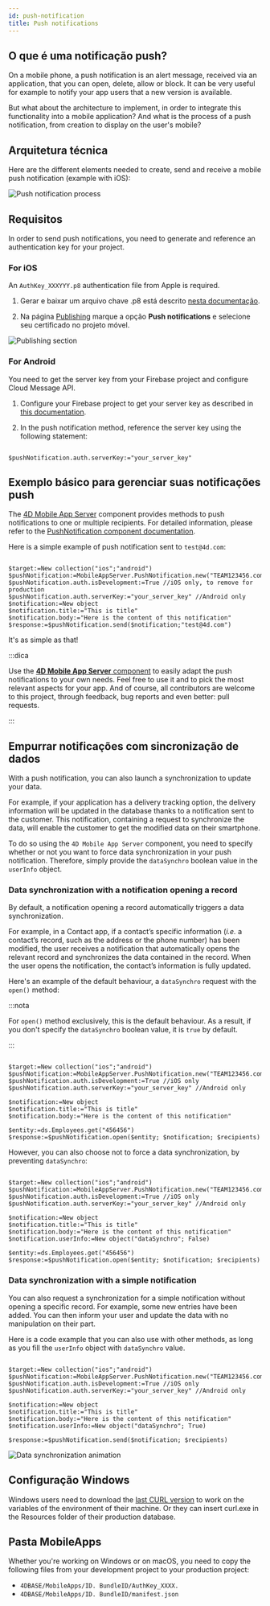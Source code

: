```yaml
---
id: push-notification
title: Push notifications
---
```



## O que é uma notificação push?

On a mobile phone, a push notification is an alert message, received via an application, that you can open, delete, allow or block. It can be very useful for example to notify your app users that a new version is available.

But what about the architecture to implement, in order to integrate this functionality into a mobile application? And what is the process of a push notification, from creation to display on the user's mobile?

## Arquitetura técnica

Here are the different elements needed to create, send and receive a mobile push notification (example with iOS):

![Push notification process](img/4D-for-ios-push-notification.png)

## Requisitos

In order to send push notifications, you need to generate and reference an authentication key for your project.

### For iOS

An `AuthKey_XXXYYY.p8` authentication file from Apple is required.

1. Gerar e baixar um arquivo chave .p8 está descrito [nesta documentação](https://github.com/4d-for-ios/4D-Mobile-App-Server/blob/master/Documentation/Generate_p8.md).

2. Na página [Publishing](../project-definition/publishing) marque a opção **Push notifications** e selecione seu certificado no projeto móvel.

![Publishing section](img/push-notification-publishing-section.png)

### For Android

You need to get the server key from your Firebase project and configure Cloud Message API.

1. Configure your Firebase project to get your server key as described in [this documentation](https://github.com/4d/4D-Mobile-App-Server/blob/main/Documentation/Conf_firebase.md).

2. In the push notification method, reference the server key using the following statement:

```4d

$pushNotification.auth.serverKey:="your_server_key"

```


## Exemplo básico para gerenciar suas notificações push

The [4D Mobile App Server](https://github.com/4d/4D-Mobile-App-Server/tree/main) component provides methods to push notifications to one or multiple recipients. For detailed information, please refer to the [PushNotification component documentation](https://github.com/4d/4D-Mobile-App-Server/blob/main/Documentation/Classes/PushNotification.md).

Here is a simple example of push notification sent to `test@4d.com`:

```4d

$target:=New collection("ios";"android")
$pushNotification:=MobileAppServer.PushNotification.new("TEAM123456.com.sample.myappname";$target)
$pushNotification.auth.isDevelopment:=True //iOS only, to remove for production
$pushNotification.auth.serverKey:="your_server_key" //Android only
$notification:=New object 
$notification.title:="This is title" 
$notification.body:="Here is the content of this notification" 
$response:=$pushNotification.send($notification;"test@4d.com")

```

It's as simple as that!

:::dica

Use the [**4D Mobile App Server** component](https://github.com/4d/4D-Mobile-App-Server/blob/main/Documentation/Classes/PushNotification.md) to easily adapt the push notifications to your own needs. Feel free to use it and to pick the most relevant aspects for your app. And of course, all contributors are welcome to this project, through feedback, bug reports and even better: pull requests.

:::

## Empurrar notificações com sincronização de dados

With a push notification, you can also launch a synchronization to update your data.

For example, if your application has a delivery tracking option, the delivery information will be updated in the database thanks to a notification sent to the customer. This notification, containing a request to synchronize the data, will enable the customer to get the modified data on their smartphone.

To do so using the `4D Mobile App Server` component, you need to specify whether or not you want to force data synchronization in your push notification. Therefore, simply provide the `dataSynchro` boolean value in the `userInfo` object.

### Data synchronization with a notification opening a record

By default, a notification opening a record automatically triggers a data synchronization.

For example, in a Contact app, if a contact’s specific information (*i.e.* a contact’s record, such as the address or the phone number) has been modified, the user receives a notification that automatically opens the relevant record and synchronizes the data contained in the record. When the user opens the notification, the contact’s information is fully updated.

Here's an example of the default behaviour, a `dataSynchro` request with the `open()` method:

:::nota

For `open()` method exclusively, this is the default behaviour. As a result, if you don't specify the `dataSynchro` boolean value, it is `true` by default.

:::

```4d

$target:=New collection("ios";"android")
$pushNotification:=MobileAppServer.PushNotification.new("TEAM123456.com.sample.myappname";$target)
$pushNotification.auth.isDevelopment:=True //iOS only
$pushNotification.auth.serverKey:="your_server_key" //Android only

$notification:=New object
$notification.title:="This is title" 
$notification.body:="Here is the content of this notification" 

$entity:=ds.Employees.get("456456")
$response:=$pushNotification.open($entity; $notification; $recipients)

```

However, you can also choose not to force a data synchronization, by preventing `dataSynchro`:

```4d

$target:=New collection("ios";"android")
$pushNotification:=MobileAppServer.PushNotification.new("TEAM123456.com.sample.myappname";$target)
$pushNotification.auth.isDevelopment:=True //iOS only
$pushNotification.auth.serverKey:="your_server_key" //Android only

$notification:=New object
$notification.title:="This is title" 
$notification.body:="Here is the content of this notification" 
$notification.userInfo:=New object("dataSynchro"; False)

$entity:=ds.Employees.get("456456")
$response:=$pushNotification.open($entity; $notification; $recipients)

```

### Data synchronization with a simple notification

You can also request a synchronization for a simple notification without opening a specific record. For example, some new entries have been added. You can then inform your user and update the data with no manipulation on their part.

Here is a code example that you can also use with other methods, as long as you fill the `userInfo` object with `dataSynchro` value.

```4d

$target:=New collection("ios";"android")
$pushNotification:=MobileAppServer.PushNotification.new("TEAM123456.com.sample.myappname";$target)
$pushNotification.auth.isDevelopment:=True //iOS only
$pushNotification.auth.serverKey:="your_server_key" //Android only

$notification:=New object
$notification.title:="This is title" 
$notification.body:="Here is the content of this notification" 
$notification.userInfo:=New object("dataSynchro"; True)

$response:=$pushNotification.send($notification; $recipients)

```
![Data synchronization animation](img/pushandSynchro.gif)

## Configuração Windows

Windows users need to download the [last CURL version](https://curl.se/download.html) to work on the variables of the environment of their machine. Or they can insert curl.exe in the Resources folder of their production database.

## Pasta MobileApps

Whether you're working on Windows or on macOS, you need to copy the following files from your development project to your production project:

- `4DBASE/MobileApps/ID. BundleID/AuthKey_XXXX.`
- `4DBASE/MobileApps/ID. BundleID/manifest.json`


